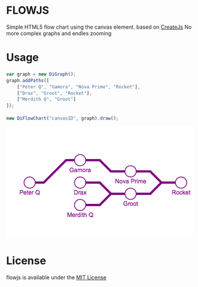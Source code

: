 # FLOWJS
Simple HTML5 flow chart using the canvas element. based on [CreateJs](http://createjs.com)
No more complex graphs and endles zooming

# Usage
``` javascript
var graph = new DiGraph();
graph.addPaths([
    ["Peter Q", "Gamora", "Nova Prime", "Rocket"],
    ["Drax", "Groot", "Rocket"],
    ["Merdith Q", "Groot"]
]);

new DiFlowChart("canvasID", graph).draw();
```

![](https://github.com/bitterbit/flowjs/blob/master/flowchartimg.png)

# License
flowjs is available under the [MIT License](https://github.com/bitterbit/flowjs/blob/master/LICENSE.md)
